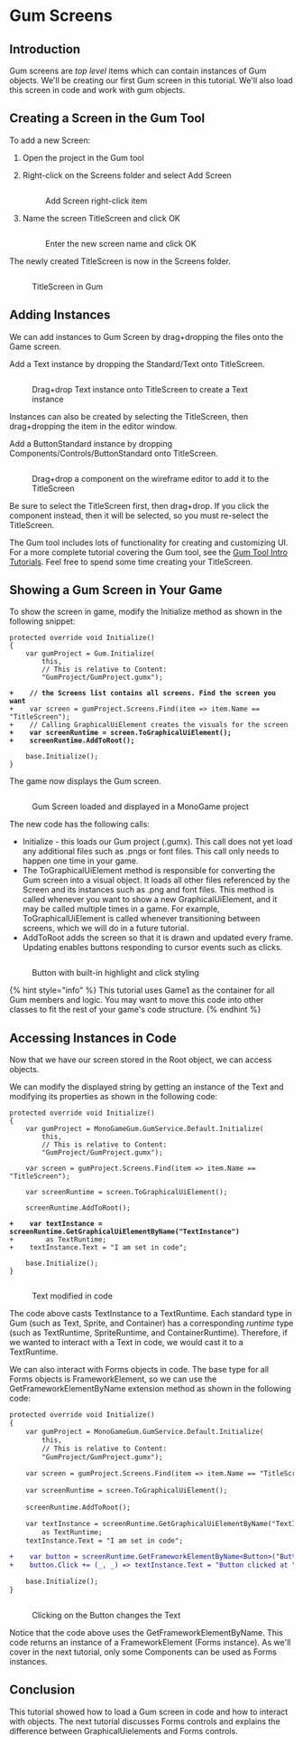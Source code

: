 # Gum Screens

## Introduction

Gum screens are _top level_ items which can contain instances of Gum objects. We'll be creating our first Gum screen in this tutorial. We'll also load this screen in code and work with gum objects.

## Creating a Screen in the Gum Tool

To add a new Screen:

1. Open the project in the Gum tool
2.  Right-click on the Screens folder and select Add Screen

    <figure><img src="../../../../.gitbook/assets/image (99).png" alt=""><figcaption><p>Add Screen right-click item</p></figcaption></figure>
3.  Name the screen TitleScreen and click OK

    <figure><img src="../../../../.gitbook/assets/image (100).png" alt=""><figcaption><p>Enter the new screen name and click OK</p></figcaption></figure>

The newly created TitleScreen is now in the Screens folder.

<figure><img src="../../../../.gitbook/assets/image (101).png" alt=""><figcaption><p>TitleScreen in Gum</p></figcaption></figure>

## Adding Instances

We can add instances to Gum Screen by drag+dropping the files onto the Game screen.

Add a Text instance by dropping the Standard/Text onto TitleScreen.

<figure><img src="../../../../.gitbook/assets/24_09 53 51.gif" alt=""><figcaption><p>Drag+drop Text instance onto TitleScreen to create a Text instance</p></figcaption></figure>

Instances can also be created by selecting the TitleScreen, then drag+dropping the item in the editor window.

Add a ButtonStandard instance by dropping Components/Controls/ButtonStandard onto TitleScreen.

<figure><img src="../../../../.gitbook/assets/24_09 55 46.gif" alt=""><figcaption><p>Drag+drop a component on the wireframe editor to add it to the TitleScreen</p></figcaption></figure>

Be sure to select the TitleScreen first, then drag+drop. If you click the component instead, then it will be selected, so you must re-select the TitleScreen.

The Gum tool includes lots of functionality for creating and customizing UI. For a more complete tutorial covering the Gum tool, see the [Gum Tool Intro Tutorials](../../../../gum-tool/tutorials-and-examples/intro-tutorials/). Feel free to spend some time creating your TitleScreen.

## Showing a Gum Screen in Your Game

To show the screen in game, modify the Initialize method as shown in the following snippet:

<pre class="language-diff" data-line-numbers><code class="lang-diff">protected override void Initialize()
{
    var gumProject = Gum.Initialize(
        this,
        // This is relative to Content:
        "GumProject/GumProject.gumx");

<strong>+    // the Screens list contains all screens. Find the screen you want
</strong>+    var screen = gumProject.Screens.Find(item => item.Name == "TitleScreen");
+    // Calling GraphicalUiElement creates the visuals for the screen
<strong>+    var screenRuntime = screen.ToGraphicalUiElement();
</strong><strong>+    screenRuntime.AddToRoot();
</strong>
    base.Initialize();
}
</code></pre>

The game now displays the Gum screen.

<figure><img src="../../../../.gitbook/assets/image (103).png" alt=""><figcaption><p>Gum Screen loaded and displayed in a MonoGame project</p></figcaption></figure>

The new code has the following calls:

* Initialize - this loads our Gum project (.gumx). This call does not yet load any additional files such as .pngs or font files. This call only needs to happen one time in your game.
* The ToGraphicalUiElement method is responsible for converting the Gum screen into a visual object. It loads all other files referenced by the Screen and its instances such as .png and font files. This method is called whenever you want to show a new GraphicalUiElement, and it may be called multiple times in a game. For example, ToGraphicalUiElement is called whenever transitioning between screens, which we will do in a future tutorial.
* AddToRoot adds the screen so that it is drawn and updated every frame. Updating enables buttons responding to cursor events such as clicks.

<figure><img src="../../../../.gitbook/assets/24_10 16 55.gif" alt=""><figcaption><p>Button with built-in highlight and click styling</p></figcaption></figure>

{% hint style="info" %}
This tutorial uses Game1 as the container for all Gum members and logic. You may want to move this code into other classes to fit the rest of your game's code structure.
{% endhint %}

## Accessing Instances in Code

Now that we have our screen stored in the Root object, we can access objects.

We can modify the displayed string by getting an instance of the Text and modifying its properties as shown in the following code:

<pre class="language-diff"><code class="lang-diff">protected override void Initialize()
{
    var gumProject = MonoGameGum.GumService.Default.Initialize(
        this,
        // This is relative to Content:
        "GumProject/GumProject.gumx");      
        
    var screen = gumProject.Screens.Find(item => item.Name == "TitleScreen");
        
    var screenRuntime = screen.ToGraphicalUiElement();
        
    screenRuntime.AddToRoot();

<strong>+    var textInstance = screenRuntime.GetGraphicalUiElementByName("TextInstance")
</strong>+        as TextRuntime;
+    textInstance.Text = "I am set in code";

    base.Initialize();
}
</code></pre>

<figure><img src="../../../../.gitbook/assets/image (104).png" alt=""><figcaption><p>Text modified in code</p></figcaption></figure>

The code above casts TextInstance to a TextRuntime. Each standard type in Gum (such as Text, Sprite, and Container) has a corresponding _runtime_ type (such as TextRuntime, SpriteRuntime, and ContainerRuntime). Therefore, if we wanted to interact with a Text in code, we would cast it to a TextRuntime.

We can also interact with Forms objects in code. The base type for all Forms objects is FrameworkElement, so we can use the GetFrameworkElementByName extension method as shown in the following code:

```diff
protected override void Initialize()
{
    var gumProject = MonoGameGum.GumService.Default.Initialize(
        this,
        // This is relative to Content:
        "GumProject/GumProject.gumx");      
        
    var screen = gumProject.Screens.Find(item => item.Name == "TitleScreen");
        
    var screenRuntime = screen.ToGraphicalUiElement();
        
    screenRuntime.AddToRoot();

    var textInstance = screenRuntime.GetGraphicalUiElementByName("TextInstance")
        as TextRuntime;
    textInstance.Text = "I am set in code";

+    var button = screenRuntime.GetFrameworkElementByName<Button>("ButtonStandardInstance");
+    button.Click += (_, _) => textInstance.Text = "Button clicked at " + DateTime.Now;

    base.Initialize();
}
```

<figure><img src="../../../../.gitbook/assets/24_11 04 23.gif" alt=""><figcaption><p>Clicking on the Button changes the Text</p></figcaption></figure>

Notice that the code above uses the GetFrameworkElementByName. This code returns an instance of a FrameworkElement (Forms instance). As we'll cover in the next tutorial, only some Components can be used as Forms instances.

## Conclusion

This tutorial showed how to load a Gum screen in code and how to interact with objects. The next tutorial discusses Forms controls and explains the difference between GraphicalUielements and Forms controls.
